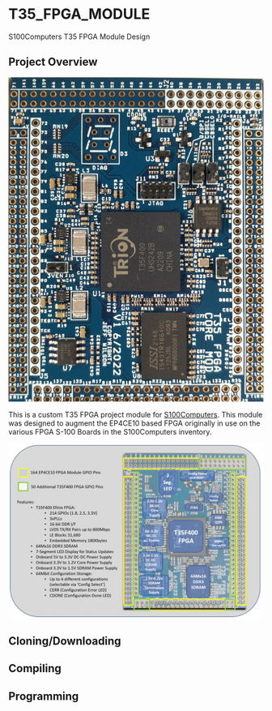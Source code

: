 # T35_FPGA_MODULE
 S100Computers T35 FPGA Module Design

## Project Overview ##

![picture alt](Docs/T35_FPGA_Module.jpg "T35_FPGA_Module")

This is a custom T35 FPGA project module for [S100Computers](http://s100computers.com/ "S100 Computers").  This module was designed to augment the EP4CE10 based FPGA originally in use on the various FPGA S-100 Boards in the S100Computers inventory.

![picture alt](Docs/T35_FPGA_Module_Diagram.jpg "T35_FPGA_Module_Diagram")

## Cloning/Downloading ##

## Compiling ##

## Programming ##
